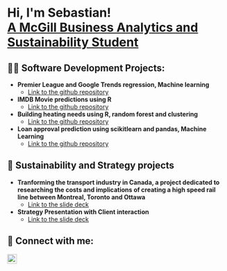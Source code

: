 <h1>Hi, I'm Sebastian!</br> <a href="https://github.com/Sebastian-Andalytics">A McGill Business Analytics and Sustainability Student</a></h1>

<h2>👨‍💻 Software Development Projects:</h2>

- <b>Premier League and Google Trends regression, Machine learning</b>
  - [Link to the github repository](https://github.com/Sebastian-Andalytics/INSY336/tree/main/PremierLeagueAnalyticsProject)
- <b>IMDB Movie predictions using R</b>
  - [Link to the github repository](https://github.com/Sebastian-Andalytics/IMDBPredictions)
- <b>Building heating needs using R, random forest and clustering</b>
  - [Link to the github repository](https://github.com/Sebastian-Andalytics/HousingMLproblem)
- <b>Loan approval prediction using scikitlearn and pandas, Machine Learning</b>
  - [Link to the github repository](https://github.com/Sebastian-Andalytics/HousingLoanML)
<h2>🌲 Sustainability and Strategy projects</h2>

- <b>Tranforming the transport industry in Canada, a project dedicated to researching the costs and implications of creating a high speed rail line between Montreal, Toronto and Ottawa</b>
   - [Link to the slide deck](https://mcgill-my.sharepoint.com/:p:/r/personal/sebastian_andersen_mail_mcgill_ca/Documents/Portfolio/Transforming_The_Transport_Industry.pptx?d=w5644ad445fe147d489e7b5716450a28e&csf=1&web=1&e=Vbl8is)
- <b>Strategy Presentation with Client interaction</b>
   - [Link to the slide deck](https://mcgill-my.sharepoint.com/:p:/g/personal/sebastian_andersen_mail_mcgill_ca/ESr3tZWJ_BhCnUfEmYF8fr0B1ynKIknVk1bl8gu5e5mY8Q?e=wimBaU)


<h2> 🤳 Connect with me:</h2>


[<img align="left" alt="JoshMadakor | LinkedIn" width="22px" src="https://cdn.jsdelivr.net/npm/simple-icons@v3/icons/linkedin.svg" />][linkedin]

[linkedin]: https://www.linkedin.com/in/sebastian-engh-andersen-ab0590254/

<!--
**joshmadakor1/joshmadakor1** is a ✨ _special_ ✨ repository because its `README.md` (this file) appears on your GitHub profile.

Here are some ideas to get you started:

- 🔭 I’m currently working on ...
- 🌱 I’m currently learning ...
- 👯 I’m looking to collaborate on ...
- 🤔 I’m looking for help with ...
- 💬 Ask me about ...
- 📫 How to reach me: ...
- 😄 Pronouns: ...
- ⚡ Fun fact: ...
-->
